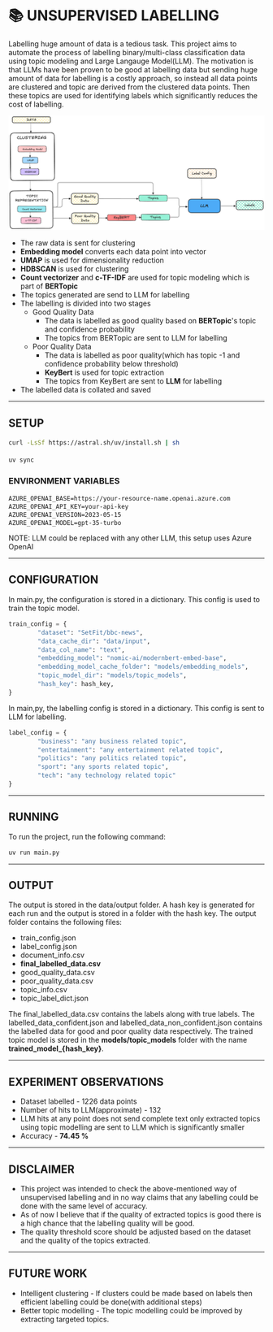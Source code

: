 # 📚 UNSUPERVISED LABELLING
Labelling huge amount of data is a tedious task. This project aims to automate the process of labelling binary/multi-class classification data using topic modeling and Large Langauge Model(LLM). The motivation is that LLMs have been proven to be good at labelling data 
but sending huge amount of data for labelling is a costly approach, so instead all data points are clustered and topic are derived from the clustered data points. Then these topics are used for identifying labels which significantly reduces the cost of labelling.

![Alt text](assets/flow.png)
* The raw data is sent for clustering
* **Embedding model** converts each data point into vector
* **UMAP** is used for dimensionality reduction
* **HDBSCAN** is used for clustering
* **Count vectorizer** and **c-TF-IDF** are used for topic modeling which is part of **BERTopic**
* The topics generated are send to LLM for labelling
* The labelling is divided into two stages
    * Good Quality Data
        * The data is labelled as good quality based on **BERTopic**'s topic and confidence probability
        * The topics from BERTopic are sent to LLM for labelling
    * Poor Quality Data
        * The data is labelled as poor quality(which has topic -1 and confidence probability below threshold)
        * **KeyBert** is used for topic extraction
        * The topics from KeyBert are sent to **LLM** for labelling
* The labelled data is collated and saved

-----------------

## SETUP
```bash
curl -LsSf https://astral.sh/uv/install.sh | sh

uv sync
```
### ENVIRONMENT VARIABLES
```dotenv
AZURE_OPENAI_BASE=https://your-resource-name.openai.azure.com
AZURE_OPENAI_API_KEY=your-api-key
AZURE_OPENAI_VERSION=2023-05-15
AZURE_OPENAI_MODEL=gpt-35-turbo
```
NOTE: LLM could be replaced with any other LLM, this setup uses Azure OpenAI

-----------------
## CONFIGURATION
In main.py, the configuration is stored in a dictionary. This config is used to train the topic model. 
```python
train_config = {
        "dataset": "SetFit/bbc-news",
        "data_cache_dir": "data/input",
        "data_col_name": "text",
        "embedding_model": "nomic-ai/modernbert-embed-base",
        "embedding_model_cache_folder": "models/embedding_models",
        "topic_model_dir": "models/topic_models",
        "hash_key": hash_key,
}
```
In main,py, the labelling config is stored in a dictionary. This config is sent to LLM for labelling.
```python
label_config = {
        "business": "any business related topic",
        "entertainment": "any entertainment related topic",
        "politics": "any politics related topic",
        "sport": "any sports related topic",
        "tech": "any technology related topic"
}
```

-----------------
## RUNNING
To run the project, run the following command:
```bash
uv run main.py
```

-----------------
## OUTPUT
The output is stored in the data/output folder. A hash key is generated for each run and the output is stored in a folder with the hash key. The output folder contains the following files:
* train_config.json
* label_config.json
* document_info.csv
* **final_labelled_data.csv**
* good_quality_data.csv
* poor_quality_data.csv
* topic_info.csv
* topic_label_dict.json

The final_labelled_data.csv contains the labels along with true labels. The labelled_data_confident.json and labelled_data_non_confident.json contains the labelled data for good and poor quality data respectively.
The trained topic model is stored in the **models/topic_models** folder with the name **trained_model_{hash_key}**.

-----------------
## EXPERIMENT OBSERVATIONS
* Dataset labelled - 1226 data points
* Number of hits to LLM(approximate) - 132
* LLM hits at any point does not send complete text only extracted topics using topic modelling are sent to LLM which is significantly smaller
* Accuracy - **74.45 %**

-----------------
## DISCLAIMER
* This project was intended to check the above-mentioned way of unsupervised labelling and in no way claims that any labelling could be done with the same level of accuracy.
* As of now I believe that if the quality of extracted topics is good there is a high chance that the labelling quality will be good.
* The quality threshold score should be adjusted based on the dataset and the quality of the topics extracted.

-----------------
## FUTURE WORK
* Intelligent clustering - If clusters could be made based on labels then efficient labelling could be done(with additional steps)
* Better topic modelling - The topic modelling could be improved by extracting targeted topics.